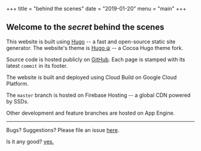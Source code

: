 +++
title = "behind the scenes"
date = "2019-01-20"
menu = "main"
+++

## Welcome to the _secret_ behind the scenes

This website is built using [Hugo](https://gohugo.io/) --
a fast and open-source static site generator.
The website's theme is [Hugo ψ](https://github.com/andrejusk/hugo-psi-theme) --
a Cocoa Hugo theme fork.

Source code is hosted publicly on [GitHub](https://github.com/andrejusk/andrejusk.github.io).
Each page is stamped with its latest `commit` in its footer.

The website is built and deployed using Cloud Build on Google Cloud Platform.

The `master` branch is hosted on Firebase Hosting -- a global CDN powered by SSDs.

Other development and feature branches are hosted on App Engine.

***

Bugs? Suggestions? Please file an issue [here](https://github.com/andrejusk/andrejusk.github.io/issues/new).

Is it any good? [yes.](https://news.ycombinator.com/item?id=3067434)